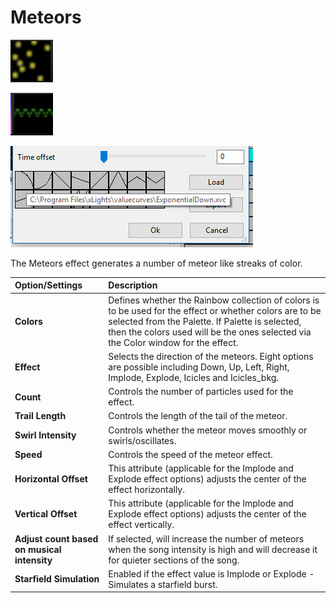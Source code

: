 # Meteors

![Icon](../../.gitbook/assets/image%20%28294%29.png)

![Sequencer Grid](../../.gitbook/assets/image%20%28378%29.png)

![](../../.gitbook/assets/image%20%28327%29.png)

The Meteors effect generates a number of meteor like streaks of color.

| Option/Settings | Description |
| :--- | :--- |
| **Colors** | Defines whether the Rainbow collection of colors is to be used for the effect or whether colors are to be selected from the Palette. If Palette is selected, then the colors used will be the ones selected via the Color window for the effect. |
| **Effect** | Selects the direction of the meteors. Eight options are possible including Down, Up, Left, Right, Implode, Explode, Icicles and Icicles\_bkg. |
| **Count** | Controls the number of particles used for the effect. |
| **Trail Length** | Controls the length of the tail of the meteor. |
| **Swirl Intensity** | Controls whether the meteor moves smoothly or swirls/oscillates. |
| **Speed** | Controls the speed of the meteor effect. |
| **Horizontal Offset** | This attribute \(applicable for the Implode and Explode effect options\) adjusts the center of the effect horizontally. |
| **Vertical Offset** | This attribute \(applicable for the Implode and Explode effect options\) adjusts the center of the effect vertically. |
| **Adjust count based on musical intensity** | If selected, will increase the number of meteors when the song intensity is high and will decrease it for quieter sections of the song. |
| **Starfield Simulation** | Enabled if the effect value is Implode or Explode - Simulates a starfield burst. |

